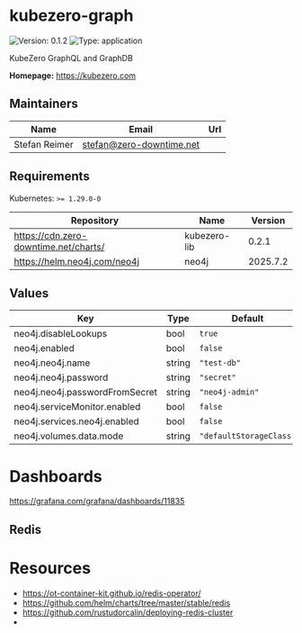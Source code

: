 # kubezero-graph

![Version: 0.1.2](https://img.shields.io/badge/Version-0.1.2-informational?style=flat-square) ![Type: application](https://img.shields.io/badge/Type-application-informational?style=flat-square)

KubeZero GraphQL and GraphDB

**Homepage:** <https://kubezero.com>

## Maintainers

| Name | Email | Url |
| ---- | ------ | --- |
| Stefan Reimer | <stefan@zero-downtime.net> |  |

## Requirements

Kubernetes: `>= 1.29.0-0`

| Repository | Name | Version |
|------------|------|---------|
| https://cdn.zero-downtime.net/charts/ | kubezero-lib | 0.2.1 |
| https://helm.neo4j.com/neo4j | neo4j | 2025.7.2 |

## Values

| Key | Type | Default | Description |
|-----|------|---------|-------------|
| neo4j.disableLookups | bool | `true` |  |
| neo4j.enabled | bool | `false` |  |
| neo4j.neo4j.name | string | `"test-db"` |  |
| neo4j.neo4j.password | string | `"secret"` |  |
| neo4j.neo4j.passwordFromSecret | string | `"neo4j-admin"` |  |
| neo4j.serviceMonitor.enabled | bool | `false` |  |
| neo4j.services.neo4j.enabled | bool | `false` |  |
| neo4j.volumes.data.mode | string | `"defaultStorageClass"` |  |

# Dashboards
https://grafana.com/grafana/dashboards/11835

## Redis

# Resources
- https://ot-container-kit.github.io/redis-operator/
- https://github.com/helm/charts/tree/master/stable/redis
- https://github.com/rustudorcalin/deploying-redis-cluster
-
